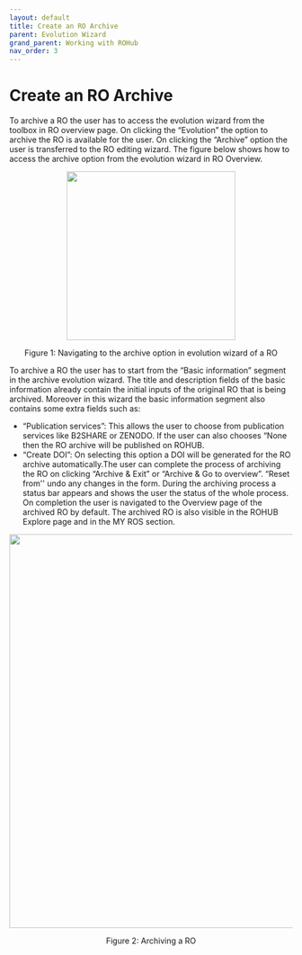 ```yaml
---
layout: default
title: Create an RO Archive
parent: Evolution Wizard
grand_parent: Working with ROHub
nav_order: 3
---
```


# Create an RO Archive
To archive a RO the user has to access the evolution wizard from the toolbox in RO overview page. On clicking the “Evolution” the option to archive the RO is available for the user. On clicking the “Archive” option the user is transferred to the RO editing wizard. The figure below shows how to access the archive option from the evolution wizard in RO Overview.

<p align="center"> <img src="https://box.psnc.pl/f/92156c00f1/?raw=1" width="300"> </p>
<div align="center"> Figure 1: Navigating to the archive option in evolution wizard of a RO </div>

To archive a RO the user has to start from the “Basic information” segment in the archive evolution wizard. The title and description fields of the basic information already contain the initial inputs of the original RO that is being archived. Moreover in this wizard the basic information segment also contains some extra fields such as:
* “Publication services”: This allows the user to choose from publication services like B2SHARE or ZENODO. If the user can also chooses “None then the RO archive will be published on ROHUB.
* “Create DOI”:  On selecting this option a DOI will be generated for the RO archive automatically.The user can complete the process of archiving the RO on clicking “Archive & Exit” or “Archive & Go to overview”. “Reset from'' undo any changes in the form. During the archiving process a status bar appears and shows the user the status of the whole process. On completion the user is navigated to the Overview page of the archived RO by default. The archived RO is also visible in the ROHUB Explore page and in the MY ROS section.

<p align="center"> <img src="https://box.psnc.pl/f/fda73d2493/?raw=1" width="700"> </p>
<div align="center"> Figure 2: Archiving a RO </div>

